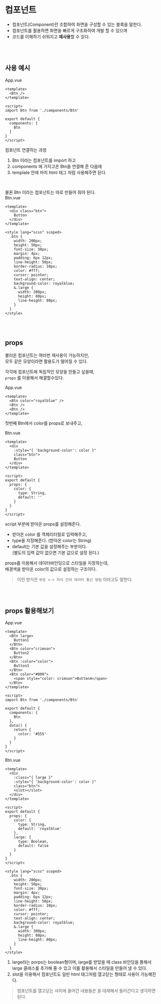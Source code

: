# 컴포넌트
- 컴포넌트(Component)란 조합하여 화면을 구성할 수 있는 블록을 말한다. 
- 컴포넌트를 활용하면 화면을 빠르게 구조화하여 개발 할 수 있으며
- 코드를 이해하기 쉬워지고 **재사용**할 수 있다.

<br /><br />

## 사용 예시
App.vue
```vue
<template>
  <Btn />
</template>

<script>
import Btn from './components/Btn'

export default {
  components: {
    Btn
  }
}
</script>
```

컴포넌트 연결하는 과정
1. Btn 이라는 컴포넌트를 import 하고
1. components 에 가지고온 Btn을 연결해 준 다음에
1. template 안에 마치 html 태그 처럼 사용해주면 된다.

<br />

물론 Btn 이라는 컴포넌트는 따로 만들어 줘야 된다.
<br />
Btn.vue
```vue
<template>
  <div class="btn">
    Button
  </div>
</template>

<style lang="scss" scoped>
  .btn {
    width: 200px;
    height: 50px;
    font-size: 30px;
    margin: 4px;
    padding: 6px 12px;
    line-height: 50px;
    border-radius: 10px;
    color: #fff;
    cursor: pointer;
    text-align: center;
    background-color: royalblue;
    &.large {
      width: 300px;
      height: 80px;
      line-height: 80px;
    }
  }
</style>
```

<br /><br />

## props
불러온 컴포넌트는 여러번 재사용이 가능하지만, <br />
모두 같은 모양이라면 활용도가 떨어질 수 있다. <br />

각각에 컴포넌트에 독립적인 모양을 만들고 싶을때, <br />
`props` 를 이용해서 해결할수있다. <br />

App.vue
```vue
<template>
  <Btn color="royalblue" />
  <Btn />
  <Btn />
</template>
```

첫번째 Btn에서 color를 props로 보내주고,

Btn.vue
```vue
<template>
  <div
    :style="{ 'background-color': color }" 
    class="btn">
    Button
  </div>
</template>

<script>
export default {
  props: {
    color: {
      type: String,
      default: ''
    }
  }
}
</script>
```

script 부분에 받아온 props를 설정해준다.
- 받아온 color 를 객체리터럴로 입력해주고,
- type을 지정해준다. (받아온 color는 String)
- default는 기본 값을 설정해주는 부분이다. <br />
(별도의 입력 값이 없으면 기본 값으로 설정 된다.)

props를 이용해서 데이터바인딩으로 스타일을 지정하는데, <br />
배경색을 받아온 color의 값으로 설정하는 구조이다.

> 이런 방식은 `부모 <-> 자식 간의 데이터 통신 방법` 이라고도 말한다.

<br /><br />

## props 활용해보기

App.vue
```vue
<template>
  <Btn large>
    Button1
  </Btn>
  <Btn color="crimson">
    Button2
  </Btn> 
  <Btn :color="color">
    Button3
  </Btn> 
  <Btn color="#000">
    <span style="color: crimson">Button4</span>
  </Btn>
</template>

<script>
import Btn from './components/Btn'

export default {
  components: {
    Btn
  },
  data() {
    return {
      color: '#555'
    }
  }
}
</script>
```

Btn.vue
```vue
<template>
  <div
    :class="{ large }"
    :style="{ 'background-color': color }" 
    class="btn">
    <slot></slot>
  </div>
</template>

<script>
export default {
  props: {
    color: {
      type: String,
      default: 'royalblue'
    },
    large: {
      type: Boolean,
      default: false
    }
  }
}
</script>

<style lang="scss" scoped>
  .btn {
    width: 200px;
    height: 50px;
    font-size: 30px;
    margin: 4px;
    padding: 6px 12px;
    line-height: 50px;
    border-radius: 10px;
    color: #fff;
    cursor: pointer;
    text-align: center;
    background-color: royalblue;
    &.large {
      width: 300px;
      height: 80px;
      line-height: 80px;
    }
  }
</style>
```

1. large라는 porps는 boolean형이며, large를 받았을 때 class 바인딩을 통해서 large 클래스를 추가해 줄 수 있고 이를 활용해서 스타일을 만들어 낼 수 있다.
1. slot을 이용해서 컴포넌트도 일반 html 태그처럼 열고닫는 형태로 사용이 가능해진다.

> 컴포넌트를 열고닫는 사이에 들어간 내용들은 <slot></slot> 을 대채해서 들어간다고 생각하면 된다. <br />